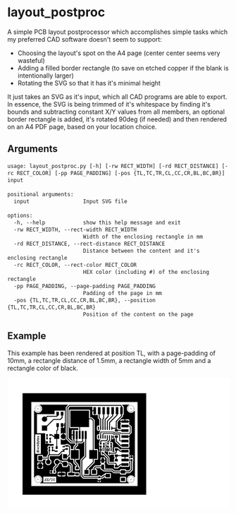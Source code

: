 # layout_postproc

A simple PCB layout postprocessor which accomplishes simple tasks which my preferred CAD software doesn't seem to support:

- Choosing the layout's spot on the A4 page (center center seems very wasteful)
- Adding a filled border rectangle (to save on etched copper if the blank is intentionally larger)
- Rotating the SVG so that it has it's minimal height

It just takes an SVG as it's input, which all CAD programs are able to export. In essence, the SVG is being trimmed of it's whitespace by finding it's bounds and subtracting constant X/Y values from all members, an optional border rectangle is added, it's rotated 90deg (if needed) and then rendered on an A4 PDF page, based on your location choice.

## Arguments

```
usage: layout_postproc.py [-h] [-rw RECT_WIDTH] [-rd RECT_DISTANCE] [-rc RECT_COLOR] [-pp PAGE_PADDING] [-pos {TL,TC,TR,CL,CC,CR,BL,BC,BR}] input

positional arguments:
  input                 Input SVG file

options:
  -h, --help            show this help message and exit
  -rw RECT_WIDTH, --rect-width RECT_WIDTH
                        Width of the enclosing rectangle in mm
  -rd RECT_DISTANCE, --rect-distance RECT_DISTANCE
                        Distance between the content and it's enclosing rectangle
  -rc RECT_COLOR, --rect-color RECT_COLOR
                        HEX color (including #) of the enclosing rectangle
  -pp PAGE_PADDING, --page-padding PAGE_PADDING
                        Padding of the page in mm
  -pos {TL,TC,TR,CL,CC,CR,BL,BC,BR}, --position {TL,TC,TR,CL,CC,CR,BL,BC,BR}
                        Position of the content on the page
```

## Example

This example has been rendered at position TL, with a page-padding of 10mm, a rectangle distance of 1.5mm, a rectangle width of 5mm and a rectangle color of black.

![Example](readme_images/example.png)